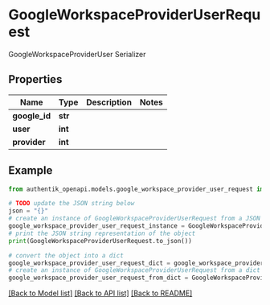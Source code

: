 # GoogleWorkspaceProviderUserRequest

GoogleWorkspaceProviderUser Serializer

## Properties

Name | Type | Description | Notes
------------ | ------------- | ------------- | -------------
**google_id** | **str** |  | 
**user** | **int** |  | 
**provider** | **int** |  | 

## Example

```python
from authentik_openapi.models.google_workspace_provider_user_request import GoogleWorkspaceProviderUserRequest

# TODO update the JSON string below
json = "{}"
# create an instance of GoogleWorkspaceProviderUserRequest from a JSON string
google_workspace_provider_user_request_instance = GoogleWorkspaceProviderUserRequest.from_json(json)
# print the JSON string representation of the object
print(GoogleWorkspaceProviderUserRequest.to_json())

# convert the object into a dict
google_workspace_provider_user_request_dict = google_workspace_provider_user_request_instance.to_dict()
# create an instance of GoogleWorkspaceProviderUserRequest from a dict
google_workspace_provider_user_request_from_dict = GoogleWorkspaceProviderUserRequest.from_dict(google_workspace_provider_user_request_dict)
```
[[Back to Model list]](../README.md#documentation-for-models) [[Back to API list]](../README.md#documentation-for-api-endpoints) [[Back to README]](../README.md)



